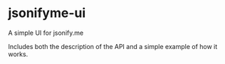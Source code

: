 # jsonifyme-ui
A simple UI for jsonify.me

Includes both the description of the API and a simple example of how it works.
